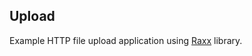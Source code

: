 ## Upload

Example HTTP file upload application using [Raxx](https://github.com/cwrodhailer/raxx) library.

